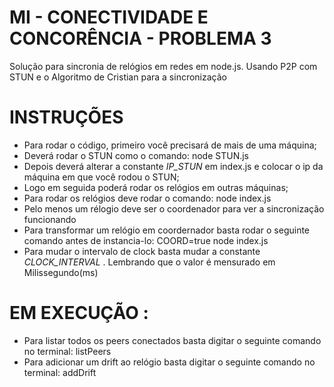 # MI - CONECTIVIDADE E CONCORÊNCIA - PROBLEMA 3
Solução para sincronia de relógios em redes em node.js. Usando P2P com STUN e o Algoritmo de Cristian para a sincronização
# INSTRUÇÕES
- Para rodar o código, primeiro você precisará de mais de uma máquina;
- Deverá rodar o STUN como o comando: node STUN.js
- Depois deverá alterar a constante *IP_STUN* em index.js e colocar o ip da máquina em que você rodou o STUN;
- Logo em seguida poderá rodar os relógios em outras máquinas;
- Para rodar os relógios deve rodar o comando: node index.js
- Pelo menos um rélogio deve ser o coordenador para ver a sincronização funcionando
- Para transformar um relógio em coordernador basta rodar o seguinte comando antes de instancia-lo: COORD=true node index.js
- Para mudar o intervalo de clock basta mudar a constante *CLOCK_INTERVAL* . Lembrando que o valor é mensurado em Milissegundo(ms)
# EM EXECUÇÃO :

- Para listar todos os peers conectados basta digitar o seguinte comando no terminal: listPeers
- Para adicionar um drift ao relógio basta digitar o seguinte comando no terminal: addDrift
